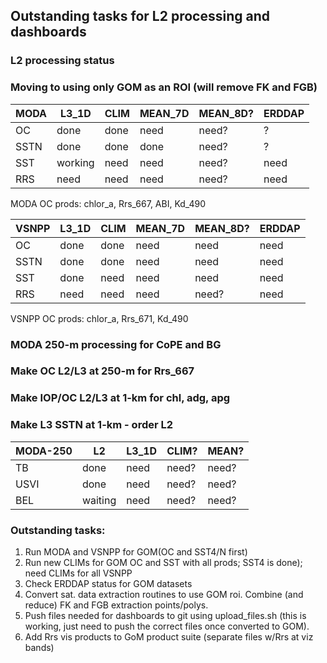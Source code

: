 ## Outstanding tasks for L2 processing and dashboards

### L2 processing status
### Moving to using only GOM as an ROI (will remove FK and FGB)


| MODA      |   L3_1D   |  CLIM   |  MEAN_7D |  MEAN_8D? |  ERDDAP | 
| --------- | --------- | ------- | -------- | --------- | ------- |
| OC        |   done    |  done   |   need   |   need?   |    ?    |
| SSTN      |   done    |  done   |   done   |   need?   |    ?    |
| SST       |  working  |  need   |   need   |   need?   |   need  |
| RRS       |   need    |  need   |   need   |   need?   |   need  |
MODA OC prods: chlor_a, Rrs_667, ABI, Kd_490


| VSNPP     |   L3_1D   |  CLIM   |  MEAN_7D |  MEAN_8D? |  ERDDAP | 
| --------- | --------- | ------- | -------- | --------- | ------- |
| OC        |   done    |  done   |   need   |    need   |   need  |
| SSTN      |   done    |  done   |   need   |    need   |   need  |
| SST       |   done    |  need   |   need   |    need   |   need  |
| RRS       |   need    |  need   |   need   |    need?  |   need  |
VSNPP OC prods: chlor_a, Rrs_671, Kd_490

### MODA 250-m processing for CoPE and BG 
### Make OC L2/L3 at 250-m for Rrs_667
### Make IOP/OC L2/L3 at 1-km for chl, adg, apg
### Make L3 SSTN at 1-km - order L2
| MODA-250  |     L2    |  L3_1D  |   CLIM?  |   MEAN?   |  
| --------- | --------- | ------- | -------- | --------- | 
| TB        |  done     |  need   |   need?  |   need?   |
| USVI      |  done     |  need   |   need?  |   need?   | 
| BEL       | waiting   |  need   |   need?  |   need?   | 


### Outstanding tasks:
1. Run MODA and VSNPP for GOM(OC and SST4/N first)
2. Run new CLIMs for GOM OC and SST with all prods; SST4 is done); need CLIMs for all VSNPP
3. Check ERDDAP status for GOM datasets
4. Convert sat. data extraction routines to use GOM roi. Combine (and reduce) FK and FGB extraction points/polys.
5. Push files needed for dashboards to git using upload_files.sh (this is working, just need to push the correct files once converted to GOM).
6. Add Rrs vis products to GoM product suite (separate files w/Rrs at viz bands)
